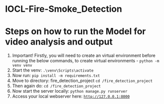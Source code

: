 # IOCL-Fire-Smoke_Detection

# Steps on how to run the Model for video analysis and output

1. Important! Firstly, you will need to create an virtual environment before running the below commands, to create virtual environments - ```python -m venv venv```
2. Start the venv: ```.\venv\Scripts\activate```
3. Now run: ```pip install -m requirements.txt```
4. Move to directory: fire_detection_project ```cd /fire_detection_project```
5. Then again do: ```cd /fire_detection_project``` 
6. Now start the server locally: ```python manage.py runserver```
7. Access your local webserver here: [```http://127.0.0.1:8000```](http://127.0.0.1:8000)